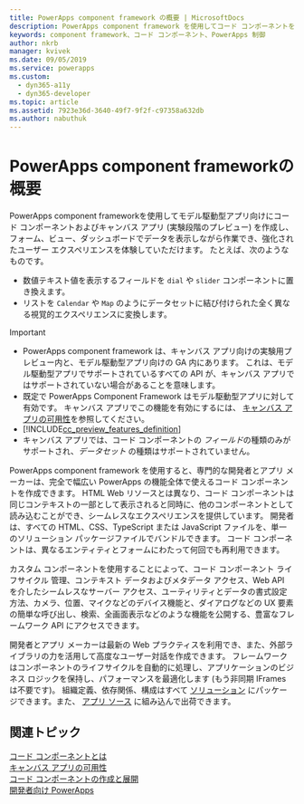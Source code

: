 ```yaml
---
title: PowerApps component framework の概要 | MicrosoftDocs
description: PowerApps component framework を使用してコード コンポーネントを作成し、ユーザー エクスペリエンスを強化したフォーム、ビュー、ダッシュボードでデータを表示しながら作業できます。
keywords: component framework、コード コンポーネント、PowerApps 制御
author: nkrb
manager: kvivek
ms.date: 09/05/2019
ms.service: powerapps
ms.custom:
  - dyn365-a11y
  - dyn365-developer
ms.topic: article
ms.assetid: 7923e36d-3640-49f7-9f2f-c97358a632db
ms.author: nabuthuk
---
```


# <a name="powerapps-component-framework-overview"></a>PowerApps component frameworkの概要

PowerApps component frameworkを使用してモデル駆動型アプリ向けにコード コンポーネントおよびキャンバス アプリ (実験段階のプレビュー) を作成し、フォーム、ビュー、ダッシュボードでデータを表示しながら作業でき、強化されたユーザー エクスペリエンスを体験していただけます。 たとえば、次のようなものです。

- 数値テキスト値を表示するフィールドを `dial` や `slider` コンポーネントに置き換えます。
- リストを `Calendar` や `Map` のようにデータセットに結び付けられた全く異なる視覚的エクスペリエンスに変換します。

 
> [!IMPORTANT]
> - PowerApps component framework は、キャンバス アプリ向けの実験用プレビュー内と、モデル駆動型アプリ向けの GA 内にあります。 これは、モデル駆動型アプリでサポートされているすべての API が、キャンバス アプリではサポートされていない場合があることを意味します。
> - 既定で PowerApps Component Framework はモデル駆動型アプリに対して有効です。 キャンバス アプリでこの機能を有効にするには、 [キャンバス アプリの可用性](component-framework-for-canvas-apps.md)を参照してください。
> - [!INCLUDE[cc_preview_features_definition](../../includes/cc-preview-features-definition.md)]
> - キャンバス アプリでは、コード コンポーネントの *フィールド*の種類のみがサポートされ、*データセット* の種類はサポートされていません。


PowerApps component framework を使用すると、専門的な開発者とアプリ メーカーは、完全で幅広い PowerApps の機能全体で使えるコード コンポーネントを作成できます。 HTML Web リソースとは異なり、コード コンポーネントは同じコンテキストの一部として表示されると同時に、他のコンポーネントとして読み込むことができ、シームレスなエクスペリエンスを提供しています。 開発者は、すべての HTML、CSS、TypeScript または JavaScript ファイルを、単一のソリューション パッケージファイルでバンドルできます。 コード コンポーネントは、異なるエンティティとフォームにわたって何回でも再利用できます。

カスタム コンポーネントを使用することによって、コード コンポーネント ライフサイクル 管理、コンテキスト データおよびメタデータ アクセス、Web API を介したシームレスなサーバー アクセス、ユーティリティとデータの書式設定方法、カメラ、位置、マイクなどのデバイス機能と、ダイアログなどの UX 要素の簡単な呼び出し、検索、全画面表示などのような機能を公開する、豊富なフレームワーク API にアクセスできます。  


開発者とアプリ メーカーは最新の Web プラクティスを利用でき、また、外部ライブラリの力を活用して高度なユーザー対話を作成できます。 フレームワークはコンポーネントのライフサイクルを自動的に処理し、アプリケーションのビジネス ロジックを保持し、パフォーマンスを最適化します (もう非同期 IFrames は不要です)。 組織定義、依存関係、構成はすべて [ソリューション](https://docs.microsoft.com/dynamics365/customer-engagement/customize/solutions-overview) にパッケージできます。また、 [アプリ ソース](https://appsource.microsoft.com/en-us/marketplace/apps?page=1&product=dynamics-365) に組み込んで出荷できます。  

## <a name="related-topics"></a>関連トピック

[コード コンポーネントとは](custom-controls-overview.md)<br/>
[キャンバス アプリの可用性](component-framework-for-canvas-apps.md)<br/>
[コード コンポーネントの作成と展開](create-custom-controls-using-pcf.md)<br/>
[開発者向け PowerApps](https://docs.microsoft.com/powerapps/#pivot=home&panel=developer)

